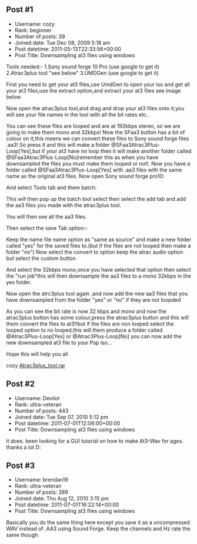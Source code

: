 ## Post #1
- Username: cozy
- Rank: beginner
- Number of posts: 39
- Joined date: Tue Dec 08, 2009 5:18 am
- Post datetime: 2011-05-13T22:33:56+00:00
- Post Title: Downsampling at3 files using windows

Tools needed:-
1.Sony sound forge 10 Pro (use google to get it)
2.Atrac3plus tool "see below"
3.UMDGen (use google to get it)

First you need to get your at3 files,use UmdGen to open your iso and get all your at3 files,use the extract option,and extract your at3 files see image below 



Now open the atrac3plus tool,and drag and drop your at3 files onto it,you will see your file names in the tool with all the bit rates etc..



You can see these files are looped and are at 192kbps stereo, so we are going to make them mono and 32kbps!
Now the SFaa3 button has a bit of colour on it,this meens we can convert these files to Sony sound forge files .aa3!
So press it and this will make a folder @SFaa3Atrac3Plus-Loop[Yes],but if your at3 have no loop then it will make another folder called
@SFaa3Atrac3Plus-Loop[No]remember this as when you have downsampled the files you must make them looped or not!.
Now you have a folder called @SFaa3Atrac3Plus-Loop[Yes] with .aa3 files with the same name as the original at3 files.
Now open Sony sound forge pro10:



And select Tools tab and them batch:



This will then pop up the batch tool select then select the add tab and add the aa3 files you made with the atrac3plus tool.



You will then see all the aa3 files.

Then select the save Tab option:-



Keep the name file name option as "same as source" and make a new folder called "yes" for the saved files to.(but if the files are not looped then make a folder "no")
Now select the convert to option keep the atrac audio option but select the custom button



And select the 32kbps mono,once you have selected that option then select the "run job"this will then downsample the aa3 files to a mono 32kbps in the yes folder.



Now open the atrc3plus tool again ,and now add the new aa3 files that you have downsampled from the folder "yes" or "no" if they are not loopded



As you can see the bit rate is now 32 kbps and mono and now the atrac3plus button has some colour,press the atrac3plus button and this will them convert the files to at3!!but if the files are non looped select the looped option to no looped,this will them produce a folder called @Atrac3Plus-Loop[Yes] or @Atrac3Plus-Loop[No] you can now add the new downsampled at3 file to your Psp iso...

Hope this will help you all

cozy
[Atrac3plus_tool.rar](https://xentaxbackup.github.io/file/4237_Atrac3plus_tool.rar)
## Post #2
- Username: Devilot
- Rank: ultra-veteran
- Number of posts: 443
- Joined date: Tue Sep 07, 2010 5:12 pm
- Post datetime: 2011-07-01T12:06:00+00:00
- Post Title: Downsampling at3 files using windows

it does. been looking for a GUI tutorial on how to make At3-Wav for ages. thanks a lot D:
## Post #3
- Username: brendan19
- Rank: ultra-veteran
- Number of posts: 389
- Joined date: Thu Aug 12, 2010 3:15 pm
- Post datetime: 2011-07-01T16:22:14+00:00
- Post Title: Downsampling at3 files using windows

Basically you do the same thing here except you save it as a uncompressed WAV instead of .AA3 using Sound Forge. Keep the channels and Hz rate the same though.
